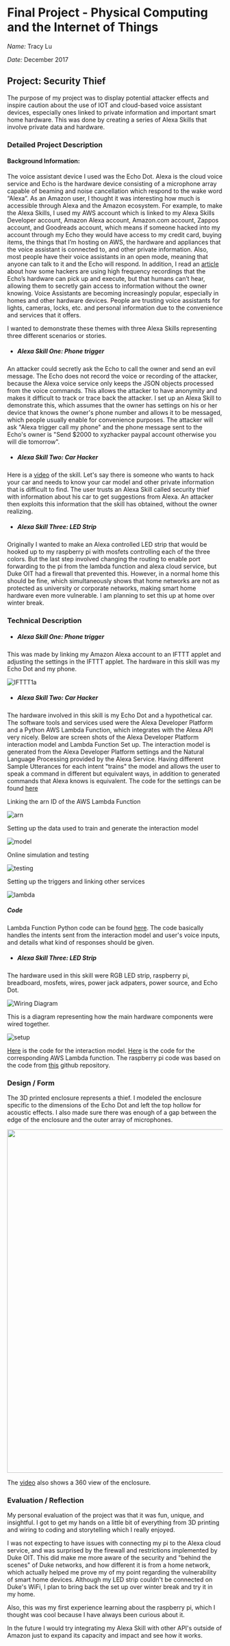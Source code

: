 # Final Project - Physical Computing and the Internet of Things

*Name:*  Tracy Lu

*Date:* December 2017

## Project:  Security Thief
The purpose of my project was to display potential attacker effects and inspire caution about the use of IOT and cloud-based voice assistant devices, especially ones linked to private information and important smart home hardware. This was done by creating a series of Alexa Skills that involve private data and hardware. 


### Detailed Project Description

#### Background Information:
 The voice assistant device I used was the Echo Dot. Alexa is the cloud voice service and Echo is the hardware device consisting of a microphone array capable of beaming and noise cancellation which respond to the wake word “Alexa”. As an Amazon user, I thought it was interesting how much is accessible through Alexa and the Amazon ecosystem. For example, to make the Alexa Skills, I used my AWS account which is linked to my Alexa Skills Developer account, Amazon Alexa account, Amazon.com account, Zappos account, and Goodreads account, which means if someone hacked into my account through my Echo they would have access to my credit card, buying items, the things that I’m hosting on AWS, the hardware and appliances that the voice assistant is connected to, and other private information. Also, most people have their voice assistants in an open mode, meaning that anyone can talk to it and the Echo will respond. In addition, I read an [article](https://finance.yahoo.com/news/simple-hack-over-amazon-echo-125838262.html) about how some hackers are using high frequency recordings that the Echo’s hardware can pick up and execute, but that humans can’t hear, allowing them to secretly gain access to information without the owner knowing. Voice Assistants are becoming increasingly popular, especially in homes and other hardware devices. People are trusting voice assistants for lights, cameras, locks, etc. and personal information due to the convenience and services that it offers.

I wanted to demonstrate these themes with three Alexa Skills representing three different scenarios or stories.

* ##### Alexa Skill One: Phone trigger
An attacker could secretly ask the Echo to call the owner and send an evil message. The Echo does not record the voice or recording of the attacker, because the Alexa voice service only keeps the JSON objects processed from the voice commands. This allows the attacker to have anonymity and makes it difficult to track or trace back the attacker. I set up an Alexa Skill to demonstrate this, which assumes that the owner has settings on his or her device that knows the owner's phone number and allows it to be messaged, which people usually enable for convenience purposes. The attacker will ask "Alexa trigger call my phone" and the phone message sent to the Echo's owner is "Send $2000 to xyzhacker paypal account otherwise you will die tomorrow". 


* ##### Alexa Skill Two: Car Hacker
Here is a [video](https://drive.google.com/file/d/17v_A_foWOlvpR0w_vulE1JuxNCLYIStu/view?usp=sharing) of the skill. Let's say there is someone who wants to hack your car and needs to know your car model and other private information that is difficult to find. The user trusts an Alexa Skill called security thief with information about his car to get suggestions from Alexa. An attacker then exploits this information that the skill has obtained, without the owner realizing.


* ##### Alexa Skill Three: LED Strip
Originally I wanted to make an Alexa controlled LED strip that would be hooked up to my raspberry pi with mosfets controlling each of the three colors. But the last step involved changing the routing to enable port forwarding to the pi from the lambda function and alexa cloud service, but Duke OIT had a firewall that prevented this. However, in a normal home this should be fine, which simultaneously shows that home networks are not as protected as university or corporate networks, making smart home hardware even more vulnerable. I am planning to set this up at home over winter break.



### Technical Description

* ##### Alexa Skill One: Phone trigger
This was made by linking my Amazon Alexa account to an IFTTT applet and adjusting the settings in the IFTTT applet. The hardware in this skill was my Echo Dot and my phone. 

![IFTTT1a](images/ifttt.PNG ) 

* ##### Alexa Skill Two: Car Hacker
The hardware involved in this skill is my Echo Dot and a hypothetical car. The software tools and services used were the Alexa Developer Platform and a Python AWS Lambda Function, which integrates with the Alexa API very nicely. Below are screen shots of the Alexa Developer Platform interaction model and Lambda Function Set up. The interaction model is generated from the Alexa Developer Platform settings and the Natural Language Processing provided by the Alexa Service. Having different Sample Utterances for each intent "trains" the model and allows the user to speak a command in different but equivalent ways, in addition to generated commands that Alexa knows is equivalent. The code for the settings can be found [here](code/AlexaInteractionModelCar)

Linking the arn ID of the AWS Lambda Function

![arn](images/arn.PNG) 

Setting up the data used to train and generate the interaction model

![model](images/model.PNG ) 


Online simulation and testing

![testing](images/testing.PNG ) 


Setting up the triggers and linking other services

![lambda](images/lambda.PNG )  


##### Code
Lambda Function Python code can be found [here](code/lambdaFunctionSkill2.py). The code basically handles the intents sent from the interaction model and user's voice inputs, and details what kind of responses should be given. 


* ##### Alexa Skill Three: LED Strip
The hardware used in this skill were RGB LED strip, raspberry pi, breadboard, mosfets, wires, power jack adpaters, power source, and Echo Dot. 

![Wiring Diagram](images/wiring.PNG)

This is a diagram representing how the main hardware components were wired together. 

![setup](images/pi.jpg)

[Here](code/AlexaInteractionModelLights) is the code for the interaction model.
[Here](code/lambdafunction3.js) is the code for the corresponding AWS Lambda function.
The raspberry pi code was based on the code from [this](https://github.com/adza45/echo/tree/master/Raspberry%20Pi%20Code) github repository. 

### Design / Form
The 3D printed enclosure represents a thief. I modeled the enclosure specific to the dimensions of the Echo Dot and left the top hollow for acoustic effects. I also made sure there was enough of a gap between the edge of the enclosure and the outer array of microphones. 

<img src="images/enc.PNG" width="800">

The [video](https://drive.google.com/file/d/17v_A_foWOlvpR0w_vulE1JuxNCLYIStu/view?usp=sharing) also shows a 360 view of the enclosure. 


### Evaluation / Reflection
My personal evaluation of the project was that it was fun, unique, and insightful. I got to get my hands on a little bit of everything from 3D printing and wiring to coding and storytelling which I really enjoyed. 

I was not expecting to have issues with connecting my pi to the Alexa cloud service, and was surprised by the firewall and restrictions implemented by Duke OIT. This did make me more aware of the security and "behind the scenes" of Duke networks, and how different it is from a home network, which actually helped me prove my of my point regarding the vulnerability of smart home devices. Although my LED strip couldn't be connected on Duke's WiFi, I plan to bring back the set up over winter break and try it in my home. 

Also, this was my first experience learning about the raspberry pi, which I thought was cool because I have always been curious about it.

In the future I would try integrating my Alexa Skill with other API's outside of Amazon just to expand its capacity and impact and see how it works. 
